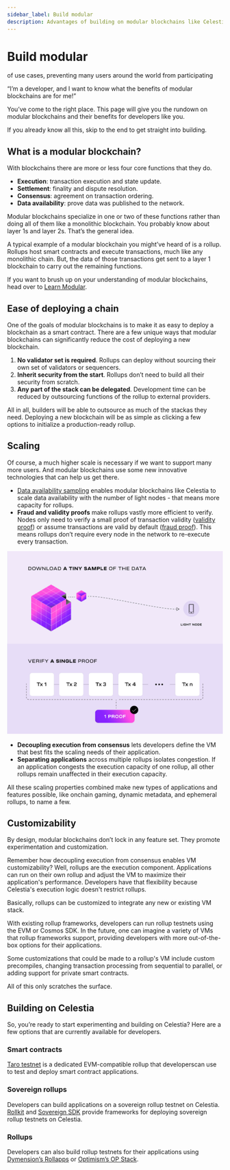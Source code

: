 ```yaml
---
sidebar_label: Build modular
description: Advantages of building on modular blockchains like Celestia.
---
```


# Build modular

of use cases, preventing many users around the world from participating

“I’m a developer, and I want to know what the benefits of modular blockchains
are for me!”

You’ve come to the right place. This page will give you the rundown on modular
blockchains and their benefits for developers like you.

If you already know all this, skip to the end to get straight into building.

## What is a modular blockchain?

With blockchains there are more or less four core functions that they do.

- __Execution__: transaction execution and state update.
- __Settlement__: finality and dispute resolution.
- __Consensus__: agreement on transaction ordering.
- __Data availability__: prove data was published to the network.

Modular blockchains specialize in one or two of these functions rather
than doing all of them like a monolithic blockchain. You probably know
about layer 1s and layer 2s. That’s the general idea.

A typical example of a modular blockchain you might’ve heard of is a
rollup. Rollups host smart contracts and execute transactions, much like
any monolithic chain. But, the data of those transactions get sent to a
layer 1 blockchain to carry out the remaining functions.

If you want to brush up on your understanding of modular blockchains,
head over to [Learn Modular](https://celestia.org/learn/).

## Ease of deploying a chain

One of the goals of modular blockchains is to make it as easy to deploy
a blockchain as a smart contract. There are a few unique ways that
modular blockchains can significantly reduce the cost of deploying a
new blockchain.

1. __No validator set is required__. Rollups can deploy without sourcing
their own set of validators or sequencers.
2. __Inherit security from the start__. Rollups don’t need to build all
their security from scratch.
3. __Any part of the stack can be delegated__. Development time can be
reduced by outsourcing functions of the rollup to external providers.

All in all, builders will be able to outsource as much of the stackas
they need. Deploying a new blockchain will be as simple as clicking a
few options to initialize a production-ready rollup.

## Scaling

Of course, a much higher scale is necessary if we want to support
many more users. And modular blockchains use some new innovative
technologies that can help us get there.

- [Data availability sampling](https://celestia.org/glossary/data-availability-sampling/)
enables modular blockchains like Celestia to scale data availability with the
number of light nodes - that means more capacity for rollups.
- __Fraud and validity proofs__ make rollups vastly more efficient
to verify. Nodes only need to verify a small proof of transaction
validity ([validity proof](https://celestia.org/glossary/validity-proof/))
or assume transactions are valid by default
([fraud proof](https://celestia.org/glossary/state-transition-fraud-proof/)).
This means rollups don’t require every node in the network to re-execute
every transaction.

![image](/img/da-and-validity.png)

- __Decoupling execution from consensus__ lets developers define the VM
that best fits the scaling needs of their application.
- __Separating applications__ across multiple rollups isolates congestion.
If an application congests the execution capacity of one rollup, all
other rollups remain unaffected in their execution capacity.

All these scaling properties combined make new types of applications
and features possible, like onchain gaming, dynamic metadata, and
ephemeral rollups, to name a few.

## Customizability

By design, modular blockchains don’t lock in any feature set.
They promote experimentation and customization.

Remember how decoupling execution from consensus enables VM
customizability? Well, rollups are the execution component. Applications
can run on their own rollup and adjust the VM to maximize their
application's performance. Developers have that flexibility because
Celestia's execution logic doesn't restrict rollups.

Basically, rollups can be customized to integrate any new or existing
VM stack.

With existing rollup frameworks, developers can run rollup testnets
using the EVM or Cosmos SDK. In the future, one can imagine a variety
of VMs that rollup frameworks support, providing developers with more
out-of-the-box options for their applications.

Some customizations that could be made to a rollup's VM include
custom precompiles, changing transaction processing from sequential
to parallel, or adding support for private smart contracts.

All of this only scratches the surface.

## Building on Celestia

So, you’re ready to start experimenting and building on Celestia?
Here are a few options that are currently available for developers.

### Smart contracts

[Taro testnet](https://tarotestnet.com/) is a dedicated EVM-compatible
rollup that developerscan use to test and deploy smart contract
applications.

### Sovereign rollups

Developers can build applications on a sovereign rollup testnet
on Celestia. [Rollkit](https://rollkit.dev/) and
[Sovereign SDK](https://github.com/Sovereign-Labs/sovereign-sdk/tree/main/examples/demo-rollup)
provide frameworks for deploying sovereign rollup testnets
on Celestia.

### Rollups

Developers can also build rollup testnets for their applications
using [Dymension’s Rollapps](https://docs.dymension.xyz/) or
[Optimism’s OP Stack](https://docs.celestia.org/developers/optimism-devnet/).
